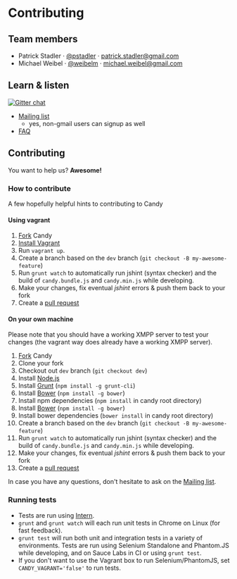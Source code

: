 # Contributing

## Team members

* Patrick Stadler &middot; [@pstadler](http://twitter.com/pstadler) &middot; <patrick.stadler@gmail.com>
* Michael Weibel &middot; [@weibelm](htps://twitter.com/weibelm) &middot; <michael.weibel@gmail.com>

## Learn & listen

[![Gitter chat](https://badges.gitter.im/candy-chat.png)](https://gitter.im/candy-chat)

* [Mailing list](http://groups.google.com/group/candy-chat)
	* yes, non-gmail users can signup as well
* [FAQ](https://github.com/candy-chat/candy/wiki/Frequently-Asked-Questions)

## Contributing

You want to help us? **Awesome!**

### How to contribute
A few hopefully helpful hints to contributing to Candy

#### Using vagrant
1. [Fork](https://help.github.com/articles/fork-a-repo) Candy
2. [Install Vagrant](http://vagrantup.com/)
3. Run `vagrant up`.
5. Create a branch based on the `dev` branch (`git checkout -B my-awesome-feature`)
6. Run `grunt watch` to automatically run jshint (syntax checker) and the build of `candy.bundle.js` and `candy.min.js` while developing.
7. Make your changes, fix eventual *jshint* errors & push them back to your fork
8. Create a [pull request](https://help.github.com/articles/using-pull-requests)


#### On your own machine
Please note that you should have a working XMPP server to test your changes (the vagrant way does already have a working XMPP server).

1. [Fork](https://help.github.com/articles/fork-a-repo) Candy
2. Clone your fork
3. Checkout out `dev` branch (`git checkout dev`)
4. Install [Node.js](http://nodejs.org/)
5. Install [Grunt](http://gruntjs.com/) (`npm install -g grunt-cli`)
6. Install [Bower](http://bower.io/) (`npm install -g bower`)
7. Install npm dependencies (`npm install` in candy root directory)
8. Install [Bower](http://bower.io/) (`npm install -g bower`)
9. Install bower dependencies (`bower install` in candy root directory)
10. Create a branch based on the `dev` branch (`git checkout -B my-awesome-feature`)
11. Run `grunt watch` to automatically run jshint (syntax checker) and the build of `candy.bundle.js` and `candy.min.js` while developing.
12. Make your changes, fix eventual *jshint* errors & push them back to your fork
13. Create a [pull request](https://help.github.com/articles/using-pull-requests)

In case you have any questions, don't hesitate to ask on the [Mailing list](http://groups.google.com/group/candy-chat).

### Running tests

* Tests are run using [Intern](http://theintern.io).
* `grunt` and `grunt watch` will each run unit tests in Chrome on Linux (for fast feedback).
* `grunt test` will run both unit and integration tests in a variety of environments. Tests are run using Selenium Standalone and Phantom.JS while developing, and on Sauce Labs in CI or using `grunt test`.
* If you don't want to use the Vagrant box to run Selenium/PhantomJS, set `CANDY_VAGRANT='false'` to run tests.
